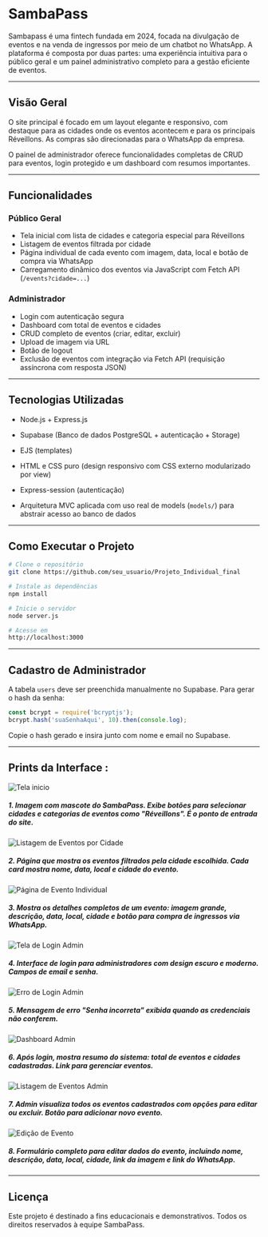 # SambaPass

Sambapass é uma fintech fundada em 2024, focada na divulgação de eventos e na venda de ingressos por meio de um chatbot no WhatsApp. A plataforma é composta por duas partes: uma experiência intuitiva para o público geral e um painel administrativo completo para a gestão eficiente de eventos.

---
## Visão Geral

O site principal é focado em um layout elegante e responsivo, com destaque para as cidades onde os eventos acontecem e para os principais Réveillons. As compras são direcionadas para o WhatsApp da empresa.

O painel de administrador oferece funcionalidades completas de CRUD para eventos, login protegido e um dashboard com resumos importantes.

---

## Funcionalidades

### Público Geral

* Tela inicial com lista de cidades e categoria especial para Réveillons
* Listagem de eventos filtrada por cidade
* Página individual de cada evento com imagem, data, local e botão de compra via WhatsApp
* Carregamento dinâmico dos eventos via JavaScript com Fetch API (`/events?cidade=...`)

### Administrador

* Login com autenticação segura
* Dashboard com total de eventos e cidades
* CRUD completo de eventos (criar, editar, excluir)
* Upload de imagem via URL
* Botão de logout
* Exclusão de eventos com integração via Fetch API (requisição assíncrona com resposta JSON)

---
## Tecnologias Utilizadas

* Node.js + Express.js

* Supabase (Banco de dados PostgreSQL + autenticação + Storage)

* EJS (templates)

* HTML e CSS puro (design responsivo com CSS externo modularizado por view)

* Express-session (autenticação)

* Arquitetura MVC aplicada com uso real de models (`models/`) para abstrair acesso ao banco de dados

---
## Como Executar o Projeto

```bash
# Clone o repositório
git clone https://github.com/seu_usuario/Projeto_Individual_final

# Instale as dependências
npm install

# Inicie o servidor
node server.js

# Acesse em
http://localhost:3000
```
---
## Cadastro de Administrador

A tabela `users` deve ser preenchida manualmente no Supabase. Para gerar o hash da senha:

```js
const bcrypt = require('bcryptjs');
bcrypt.hash('suaSenhaAqui', 10).then(console.log);
```

Copie o hash gerado e insira junto com nome e email no Supabase.

---
## Prints da Interface :
![Tela inicio](assets/print_tela_inicial.png)

##### 1. Imagem com mascote do SambaPass. Exibe botões para selecionar cidades e categorias de eventos como "Réveillons". É o ponto de entrada do site.

![Listagem de Eventos por Cidade](assets/print_tela_eventos.png)

##### 2. Página que mostra os eventos filtrados pela cidade escolhida. Cada card mostra nome, data, local e cidade do evento.

![Página de Evento Individual ](assets/print_eventos_indi.png)
##### 3. Mostra os detalhes completos de um evento: imagem grande, descrição, data, local, cidade e botão para compra de ingressos via WhatsApp.
![Tela de Login Admin](assets/print_login.png)
##### 4. Interface de login para administradores com design escuro e moderno. Campos de email e senha.

![Erro de Login Admin](assets/print_login_incorreto.png)
##### 5. Mensagem de erro "Senha incorreta" exibida quando as credenciais não conferem.
![Dashboard Admin](assets/dashboard_adm.png)
##### 6. Após login, mostra resumo do sistema: total de eventos e cidades cadastradas. Link para gerenciar eventos.
![Listagem de Eventos Admin ](assets/Edição_de_Evento.png)
##### 7. Admin visualiza todos os eventos cadastrados com opções para editar ou excluir. Botão para adicionar novo evento.
![Edição de Evento](assets/Listagem_de_Eventos_Admin.png)
##### 8. Formulário completo para editar dados do evento, incluindo nome, descrição, data, local, cidade, link da imagem e link do WhatsApp.

--- 

## Licença

Este projeto é destinado a fins educacionais e demonstrativos. Todos os direitos reservados à equipe SambaPass.
